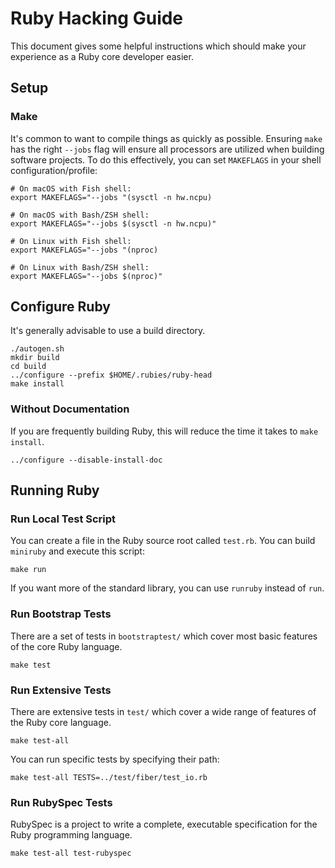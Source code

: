 # Ruby Hacking Guide

This document gives some helpful instructions which should make your experience as a Ruby core developer easier.

## Setup

### Make

It's common to want to compile things as quickly as possible. Ensuring `make` has the right `--jobs` flag will ensure all processors are utilized when building software projects. To do this effectively, you can set `MAKEFLAGS` in your shell configuration/profile:

	# On macOS with Fish shell:
	export MAKEFLAGS="--jobs "(sysctl -n hw.ncpu)

	# On macOS with Bash/ZSH shell:
	export MAKEFLAGS="--jobs $(sysctl -n hw.ncpu)"

	# On Linux with Fish shell:
	export MAKEFLAGS="--jobs "(nproc)

	# On Linux with Bash/ZSH shell:
	export MAKEFLAGS="--jobs $(nproc)"

## Configure Ruby

It's generally advisable to use a build directory.

	./autogen.sh
	mkdir build
	cd build
	../configure --prefix $HOME/.rubies/ruby-head
	make install

### Without Documentation

If you are frequently building Ruby, this will reduce the time it takes to `make install`.

	../configure --disable-install-doc

## Running Ruby

### Run Local Test Script

You can create a file in the Ruby source root called `test.rb`. You can build `miniruby` and execute this script:

	make run

If you want more of the standard library, you can use `runruby` instead of `run`.

### Run Bootstrap Tests

There are a set of tests in `bootstraptest/` which cover most basic features of the core Ruby language.

	make test

### Run Extensive Tests

There are extensive tests in `test/` which cover a wide range of features of the Ruby core language.

	make test-all

You can run specific tests by specifying their path:

	make test-all TESTS=../test/fiber/test_io.rb

### Run RubySpec Tests

RubySpec is a project to write a complete, executable specification for the Ruby programming language.

	make test-all test-rubyspec
